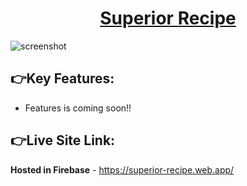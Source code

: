 
<h1 align="center">
  <a href="https://superior-recipe.web.app/">Superior Recipe</a>
  <br>
</h1>


![screenshot](https://i.ibb.co/RvXg0hv/Superior-Recipe.png)

## 👉Key Features:

* Features is coming soon!!


## 👉Live Site Link:
**Hosted in Firebase** - https://superior-recipe.web.app/
